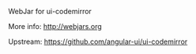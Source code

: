 WebJar for ui-codemirror

More info: http://webjars.org

Upstream: https://github.com/angular-ui/ui-codemirror
